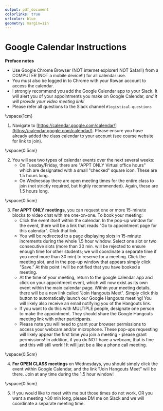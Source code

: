 ```yaml
---
output: pdf_document
colorlinks: true
urlcolor: blue
geometry: margin=1in
---
```

# Google Calendar Instructions

**Preface notes**

+ Use Google Chrome Browser (NOT internet explorer! NOT Safari!) from a COMPUTER (NOT a mobile device!!) for all calendar use. 
+ You must also be logged in to Chrome with your Rowan account to access the calendar.
+ I strongly recommend you add the Google Calendar app to your Slack. It will alert you of your appointments you make on Google Calendar, *and it will provide your video meeting link!*
+ Please refer all questions to the Slack channel `#logistical-questions`

\vspace{1cm}

1. Navigate to [https://calendar.google.com/calendar/](https://calendar.google.com/calendar/). Please ensure you have already added the class calendar to your account (see course website for link to join). 

\vspace{0.5cm}


2. You will see two types of calendar events over the next several weeks:
	+ On Tuesday/Friday, there are "APPT ONLY Virtual office hours" which are designated with a small "checked" square icon. These are 1.5 hours long.
	+ On Wednesday there are open meeting times for the entire class to join (not strictly required, but highly recommended). Again, these are 1.5 hours long.

\vspace{0.5cm}

3. **For APPT ONLY meetings**, you can request one or more 15-minute blocks to video chat with me one-on-one. To book your meeting:
	+ Click the event itself within the calendar. In the pop-up window for the event, there will be a link that reads "Go to appointment page for this calendar". Click that link. 
	+ You will be redirected to a page displaying slots in 15-minute increments during the whole 1.5 hour window. Select one slot or two consecutive slots (more than 30 min. will be rejected to ensure enough time for other students; we will coordinate a separate time if you need more than 30 min) to reserve for a meeting. Click the meeting slot, and in the pop-up window that appears simply click "Save." At this point I will be notified that you have booked a meeting. 
	+ At the time of your meeting, return to the google calendar app and click on your appointment event, which will now exist as its own event within the main calendar page. Within your meeting details, there will be a new link called "Join Hangouts Meet". Simply click this button to automatically launch our Google Hangouts meeting! You will likely also receive an email notifying you of the Hangouts link.
	+ If you want to do this with MULTIPLE people, designate one person to make the appointment. They should share the Google Hangouts meeting link with other participants.
	+ Please note you will need to grant your browser permissions to access your webcam and/or microphone. These pop-ups requesting will likely appear the first time you join a meeting - please grant permissions! In addition, if you do NOT have a webcam, that is fine and this will still work!! It will just be a like a phone call meeting.

\vspace{0.5cm}

4. **For OPEN CLASS meetings** on Wednesdays, you should simply click the event within Google Calendar, and the link "Join Hangouts Meet" will be there. Join at any time during the 1.5 hour window!

\vspace{0.5cm}

5. If you would like to meet with me but those times do not work, OR you want a meeting >30 min long, please DM me on Slack and we will coordinate a separate meeting time.




	
	
	